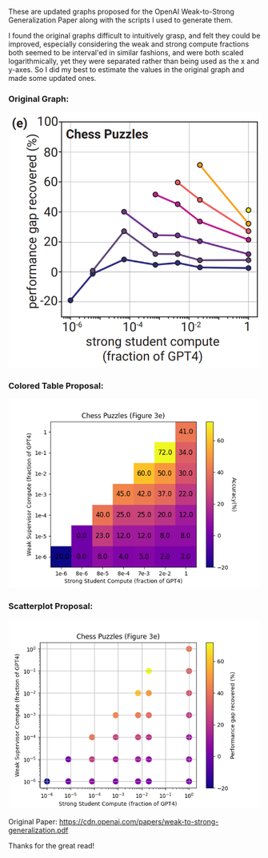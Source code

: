 These are updated graphs proposed for the OpenAI Weak-to-Strong Generalization Paper along with the scripts I used to generate them. 

I found the original graphs difficult to intuitively grasp, and felt they could be improved, especially considering the weak and strong compute fractions both seemed to be interval'ed in similar fashions, and were both scaled logarithmically, yet they were separated rather than being used as the x and y-axes. So I did my best to estimate the values in the original graph and made some updated ones.

### Original Graph:
![Original Graph](original_graph.png)

### Colored Table Proposal:
![Colored Table](table_colored.png)

### Scatterplot Proposal:
![Scatterplot](scatterplot_simple.png)

Original Paper: https://cdn.openai.com/papers/weak-to-strong-generalization.pdf

Thanks for the great read!